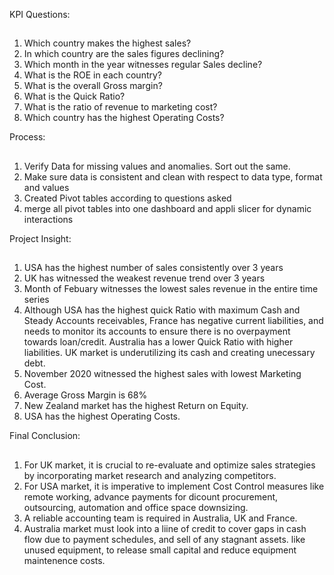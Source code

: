 KPI Questions:
##
1) Which country makes the highest sales?
2) In which country are the sales figures declining?
3) Which month in the year witnesses regular Sales decline?
4) What is the ROE in each country?
5) What is the overall Gross margin?
6) What is the Quick Ratio?
7) What is the ratio of revenue to marketing cost?
8) Which country has the highest Operating Costs?


Process:
##
1) Verify Data for missing values and anomalies. Sort out the same.
2) Make sure data is consistent and clean with respect to data type, format and values
3) Created Pivot tables according to questions asked
4) merge all pivot tables into one dashboard and appli slicer for dynamic interactions


Project Insight:
##
1) USA has the highest number of sales consistently over 3 years
2) UK has witnessed the weakest revenue trend over 3 years
3) Month of Febuary witnesses the lowest sales revenue in the entire time series
4) Although USA has the highest quick Ratio with maximum Cash and Steady Accounts receivables, France has negative current liabilities, and needs to monitor its accounts to ensure there is no overpayment towards  loan/credit. Australia has a lower Quick Ratio with higher liabilities. UK market is underutilizing its cash and creating unecessary debt.
5) November 2020 witnessed the highest sales with lowest Marketing Cost.
6) Average Gross Margin is 68%
7) New Zealand market has the highest Return on Equity.
8) USA has the highest Operating Costs. 


Final Conclusion:
##
 1) For UK market, it is crucial to re-evaluate and optimize sales strategies by incorporating market research and analyzing competitors.
 2)  For USA market, it is imperative to implement Cost Control measures like remote working, advance payments for dicount procurement, outsourcing, automation and office space downsizing.
 3)   A reliable accounting team is required in Australia, UK and France. 
 4)  Australia market must look into a liine of credit to cover gaps in cash flow due to payment schedules, and sell of any stagnant assets. like unused equipment, to release small capital and reduce equipment maintenence costs.
 
    
